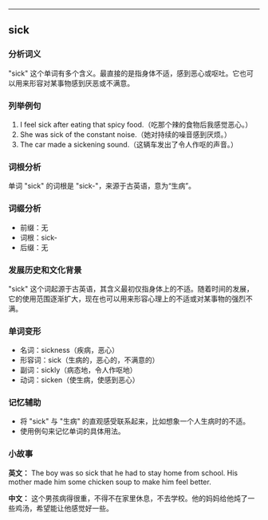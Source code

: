 
---------------
## sick
### 分析词义
"sick" 这个单词有多个含义。最直接的是指身体不适，感到恶心或呕吐。它也可以用来形容对某事物感到厌恶或不满意。

### 列举例句
1. I feel sick after eating that spicy food.（吃那个辣的食物后我感觉恶心。）
2. She was sick of the constant noise.（她对持续的噪音感到厌烦。）
3. The car made a sickening sound.（这辆车发出了令人作呕的声音。）

### 词根分析
单词 "sick" 的词根是 "sick-"，来源于古英语，意为“生病”。

### 词缀分析
- 前缀：无
- 词根：sick-
- 后缀：无

### 发展历史和文化背景
"sick" 这个词起源于古英语，其含义最初仅指身体上的不适。随着时间的发展，它的使用范围逐渐扩大，现在也可以用来形容心理上的不适或对某事物的强烈不满。

### 单词变形
- 名词：sickness（疾病，恶心）
- 形容词：sick（生病的，恶心的，不满意的）
- 副词：sickly（病态地，令人作呕地）
- 动词：sicken（使生病，使感到恶心）

### 记忆辅助
- 将 "sick" 与 "生病" 的直观感受联系起来，比如想象一个人生病时的不适。
- 使用例句来记忆单词的具体用法。

### 小故事
**英文：** The boy was so sick that he had to stay home from school. His mother made him some chicken soup to make him feel better.

**中文：** 这个男孩病得很重，不得不在家里休息，不去学校。他的妈妈给他炖了一些鸡汤，希望能让他感觉好一些。

